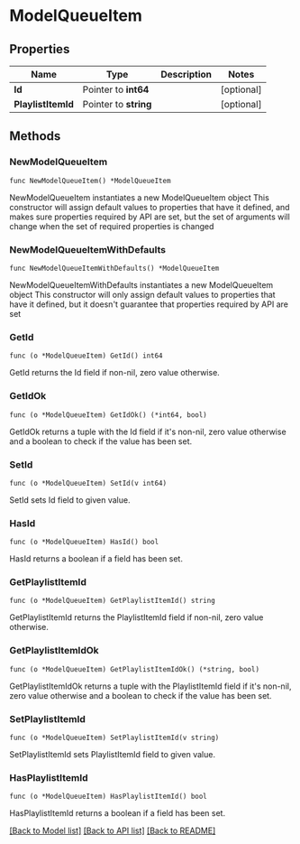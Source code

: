 # ModelQueueItem

## Properties

Name | Type | Description | Notes
------------ | ------------- | ------------- | -------------
**Id** | Pointer to **int64** |  | [optional] 
**PlaylistItemId** | Pointer to **string** |  | [optional] 

## Methods

### NewModelQueueItem

`func NewModelQueueItem() *ModelQueueItem`

NewModelQueueItem instantiates a new ModelQueueItem object
This constructor will assign default values to properties that have it defined,
and makes sure properties required by API are set, but the set of arguments
will change when the set of required properties is changed

### NewModelQueueItemWithDefaults

`func NewModelQueueItemWithDefaults() *ModelQueueItem`

NewModelQueueItemWithDefaults instantiates a new ModelQueueItem object
This constructor will only assign default values to properties that have it defined,
but it doesn't guarantee that properties required by API are set

### GetId

`func (o *ModelQueueItem) GetId() int64`

GetId returns the Id field if non-nil, zero value otherwise.

### GetIdOk

`func (o *ModelQueueItem) GetIdOk() (*int64, bool)`

GetIdOk returns a tuple with the Id field if it's non-nil, zero value otherwise
and a boolean to check if the value has been set.

### SetId

`func (o *ModelQueueItem) SetId(v int64)`

SetId sets Id field to given value.

### HasId

`func (o *ModelQueueItem) HasId() bool`

HasId returns a boolean if a field has been set.

### GetPlaylistItemId

`func (o *ModelQueueItem) GetPlaylistItemId() string`

GetPlaylistItemId returns the PlaylistItemId field if non-nil, zero value otherwise.

### GetPlaylistItemIdOk

`func (o *ModelQueueItem) GetPlaylistItemIdOk() (*string, bool)`

GetPlaylistItemIdOk returns a tuple with the PlaylistItemId field if it's non-nil, zero value otherwise
and a boolean to check if the value has been set.

### SetPlaylistItemId

`func (o *ModelQueueItem) SetPlaylistItemId(v string)`

SetPlaylistItemId sets PlaylistItemId field to given value.

### HasPlaylistItemId

`func (o *ModelQueueItem) HasPlaylistItemId() bool`

HasPlaylistItemId returns a boolean if a field has been set.


[[Back to Model list]](../README.md#documentation-for-models) [[Back to API list]](../README.md#documentation-for-api-endpoints) [[Back to README]](../README.md)


